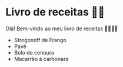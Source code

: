 # Livro de receitas :man_cook:

Olá! Bem-vindo ao meu livro de receitas :clap::clap::clap::clap:

- Strogonoff de Frango
- Pavê
- Bolo de cenoura
- Macarrão à carbonara
